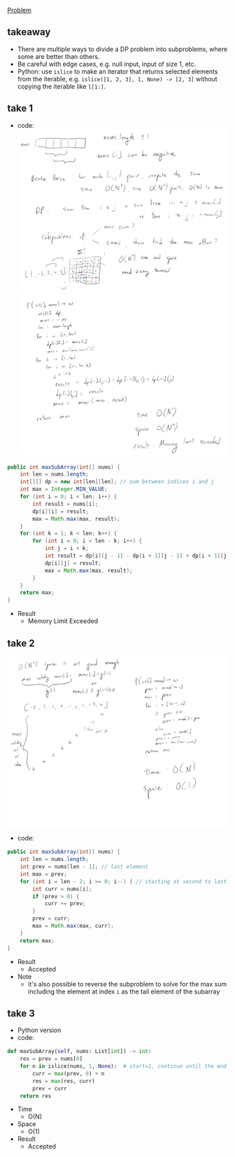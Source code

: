 [Problem](https://leetcode.com/problems/maximum-subarray/)

## takeaway
- There are multiple ways to divide a DP problem into subproblems, where some
  are better than others.
- Be careful with edge cases, e.g. null input, input of size 1, etc.
- Python: use `islice` to make an iterator that returns selected elements from
  the iterable, e.g. `islice([1, 2, 3], 1, None) -> [2, 3]` without copying the
  iterable like `l[1:]`.

## take 1
- code:
![](img-1.jpg)
![](img-2.jpg)
```java
public int maxSubArray(int[] nums) {
    int len = nums.length;
    int[][] dp = new int[len][len]; // sum between indices i and j
    int max = Integer.MIN_VALUE;
    for (int i = 0; i < len; i++) {
        int result = nums[i];
        dp[i][i] = result;
        max = Math.max(max, result);
    }
    for (int k = 1; k < len; k++) {
        for (int i = 0; i < len - k; i++) {
            int j = i + k;
            int result = dp[i][j - 1] - dp[i + 1][j - 1] + dp[i + 1][j];
            dp[i][j] = result;
            max = Math.max(max, result);
        }
    }
    return max;
}
```
- Result
    - Memory Limit Exceeded

## take 2
![](img-3.jpg)
- code:
```java
public int maxSubArray(int[] nums) {
    int len = nums.length;
    int prev = nums[len - 1]; // last element
    int max = prev;
    for (int i = len - 2; i >= 0; i--) { // starting at second to last element
        int curr = nums[i];
        if (prev > 0) {
            curr += prev;
        }
        prev = curr;
        max = Math.max(max, curr);
    }
    return max;
}
```
- Result
    - Accepted
- Note
    - it's also possible to reverse the subproblem to solve for the max sum
      including the element at index `i` as the tail element of the subarray

## take 3
- Python version
- code:
```python
def maxSubArray(self, nums: List[int]) -> int:
    res = prev = nums[0]
    for n in islice(nums, 1, None):  # start=1, continue until the end
        curr = max(prev, 0) + n
        res = max(res, curr)
        prev = curr
    return res
```
- Time
    - O(N)
- Space
    - O(1)
- Result
    - Accepted

